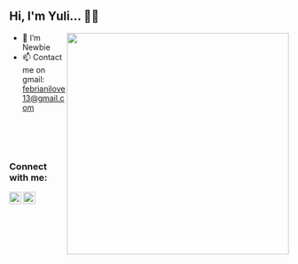 ## Hi, I'm Yuli...   👋💖

<img align="right" width="400" src="https://i.pinimg.com/originals/e1/85/18/e18518c6d24257c6fb02e3c95a862d85.gif">

- 🌱 I’m Newbie
- 📫 Contact me on gmail: febrianilove13@gmail.com

<br />
<br />
<br />

### Connect with me:

<a href="https://www.youtube.com/channel/UC_tUzflb4hPOj0a0N3xnRKg"><img align="left" alt="Yulia Febriani | YouTube" width="22px" src="https://cdn.jsdelivr.net/npm/simple-icons@v3/icons/youtube.svg" /></a>
<a href="https://twitter.com/yulliiiiie"><img align="left" alt="yuli | Twitter" width="22px" src="https://cdn.jsdelivr.net/npm/simple-icons@v3/icons/twitter.svg" /></a>


<br />
